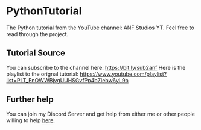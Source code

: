 # PythonTutorial
The Python tutorial from the YouTube channel: ANF Studios YT. Feel free to read through the project.

## Tutorial Source
You can subscribe to the channel here: https://bit.ly/sub2anf
Here is the playlist to the orignal tutorial: https://www.youtube.com/playlist?list=PLT_EnOWWBjvgUUHSGvfPp4bZiebw6yL9b

## Further help
You can join my Discord Server and get help from either me or other people willing to help [here](https://discord.gg/fKWpK7A).
